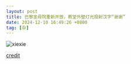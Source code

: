 ```yaml
---
layout: post
title: 巴黎圣母院重新开放，教堂外壁灯光投射汉字“谢谢”
date: 2024-12-10 16:49:26 +0800
tag: [杂]
---
```


![xiexie](/styles/images/paris.jpg.avif)

[credit](https://m.weibo.cn/detail/5109256602521226)
